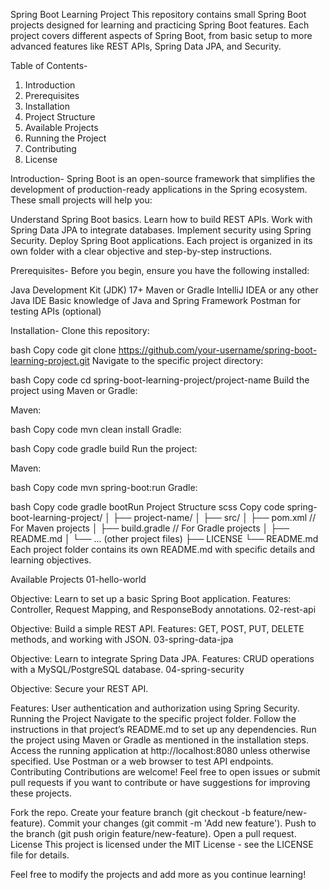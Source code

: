 Spring Boot Learning Project
This repository contains small Spring Boot projects designed for learning and practicing Spring Boot features. Each project covers different aspects of Spring Boot, from basic setup to more advanced features like REST APIs, Spring Data JPA, and Security.

Table of Contents-

1. Introduction
2. Prerequisites
3. Installation
4. Project Structure
5. Available Projects
6. Running the Project
7. Contributing
8. License
   
Introduction-
Spring Boot is an open-source framework that simplifies the development of production-ready applications in the Spring ecosystem. These small projects will help you:

Understand Spring Boot basics.
Learn how to build REST APIs.
Work with Spring Data JPA to integrate databases.
Implement security using Spring Security.
Deploy Spring Boot applications.
Each project is organized in its own folder with a clear objective and step-by-step instructions.

Prerequisites-
Before you begin, ensure you have the following installed:

Java Development Kit (JDK) 17+
Maven or Gradle
IntelliJ IDEA or any other Java IDE
Basic knowledge of Java and Spring Framework
Postman for testing APIs (optional)

Installation-
Clone this repository:

bash
Copy code
git clone https://github.com/your-username/spring-boot-learning-project.git
Navigate to the specific project directory:

bash
Copy code
cd spring-boot-learning-project/project-name
Build the project using Maven or Gradle:

Maven:

bash
Copy code
mvn clean install
Gradle:

bash
Copy code
gradle build
Run the project:

Maven:

bash
Copy code
mvn spring-boot:run
Gradle:

bash
Copy code
gradle bootRun
Project Structure
scss
Copy code
spring-boot-learning-project/
│
├── project-name/
│   ├── src/
│   ├── pom.xml  // For Maven projects
│   ├── build.gradle // For Gradle projects
│   ├── README.md
│   └── ... (other project files)
├── LICENSE
└── README.md
Each project folder contains its own README.md with specific details and learning objectives.

Available Projects
01-hello-world

Objective: Learn to set up a basic Spring Boot application.
Features: Controller, Request Mapping, and ResponseBody annotations.
02-rest-api

Objective: Build a simple REST API.
Features: GET, POST, PUT, DELETE methods, and working with JSON.
03-spring-data-jpa

Objective: Learn to integrate Spring Data JPA.
Features: CRUD operations with a MySQL/PostgreSQL database.
04-spring-security

Objective: 
Secure your REST API.

Features: 
User authentication and authorization using Spring Security.
Running the Project
Navigate to the specific project folder.
Follow the instructions in that project’s README.md to set up any dependencies.
Run the project using Maven or Gradle as mentioned in the installation steps.
Access the running application at http://localhost:8080 unless otherwise specified.
Use Postman or a web browser to test API endpoints.
Contributing
Contributions are welcome! Feel free to open issues or submit pull requests if you want to contribute or have suggestions for improving these projects.

Fork the repo.
Create your feature branch (git checkout -b feature/new-feature).
Commit your changes (git commit -m 'Add new feature').
Push to the branch (git push origin feature/new-feature).
Open a pull request.
License
This project is licensed under the MIT License - see the LICENSE file for details.

Feel free to modify the projects and add more as you continue learning!

